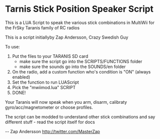 # Tarnis Stick Position Speaker Script

This is a LUA Script to speak the various stick combinations in MultiWii for the FrSky Taranis family of RC radios

This is a script initiallyby Zap Andersson, Crazy Swedish Guy

To use:

1. Put the files to your TARANIS SD card
    - make sure the script go into the SCRIPTS/FUNCTIONS folder
    - make sure the sounds go into the SOUNDS/en folder
2. On the radio, add a custom function who's condition is "ON" (always enabled)
3. Set the function to run LUAScript
4. Pick the "mwiimod.lua" SCRIPT
5. DONE! 


Your Taranis will now speak when you arm, disarm, calibraty gyro/acc/magnetometer or choose profiles.

The script can be modded to understand other stick combinations and say different stuff - read the script itself for docs


-- Zap Andersson
   http://twitter.com/MasterZap
